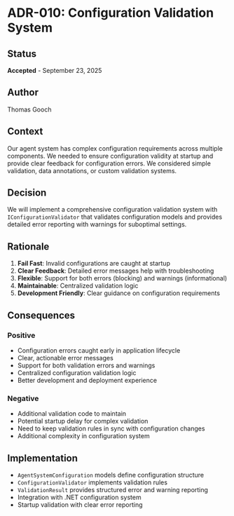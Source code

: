 # ADR-010: Configuration Validation System

## Status
**Accepted** - September 23, 2025

## Author
Thomas Gooch

## Context
Our agent system has complex configuration requirements across multiple components. We needed to ensure configuration validity at startup and provide clear feedback for configuration errors. We considered simple validation, data annotations, or custom validation systems.

## Decision
We will implement a comprehensive configuration validation system with `IConfigurationValidator` that validates configuration models and provides detailed error reporting with warnings for suboptimal settings.

## Rationale
1. **Fail Fast**: Invalid configurations are caught at startup
2. **Clear Feedback**: Detailed error messages help with troubleshooting
3. **Flexible**: Support for both errors (blocking) and warnings (informational)
4. **Maintainable**: Centralized validation logic
5. **Development Friendly**: Clear guidance on configuration requirements

## Consequences
### Positive
- Configuration errors caught early in application lifecycle
- Clear, actionable error messages
- Support for both validation errors and warnings
- Centralized configuration validation logic
- Better development and deployment experience

### Negative
- Additional validation code to maintain
- Potential startup delay for complex validation
- Need to keep validation rules in sync with configuration changes
- Additional complexity in configuration system

## Implementation
- `AgentSystemConfiguration` models define configuration structure
- `ConfigurationValidator` implements validation rules
- `ValidationResult` provides structured error and warning reporting
- Integration with .NET configuration system
- Startup validation with clear error reporting